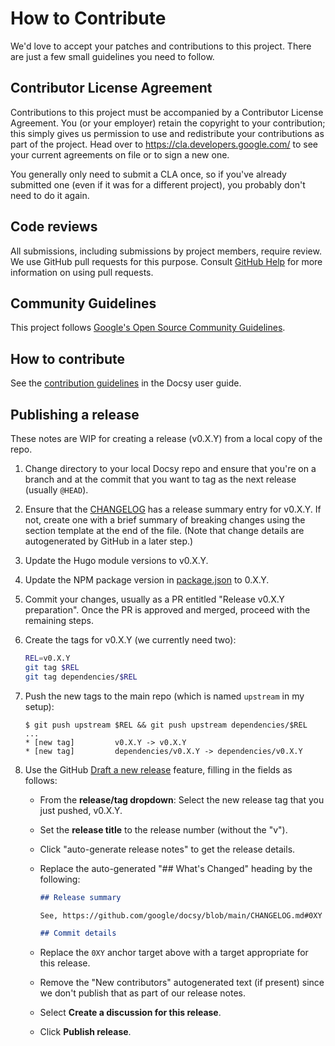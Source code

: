 # How to Contribute

We'd love to accept your patches and contributions to this project. There are
just a few small guidelines you need to follow.

## Contributor License Agreement

Contributions to this project must be accompanied by a Contributor License
Agreement. You (or your employer) retain the copyright to your contribution;
this simply gives us permission to use and redistribute your contributions as
part of the project. Head over to <https://cla.developers.google.com/> to see
your current agreements on file or to sign a new one.

You generally only need to submit a CLA once, so if you've already submitted one
(even if it was for a different project), you probably don't need to do it
again.

## Code reviews

All submissions, including submissions by project members, require review. We
use GitHub pull requests for this purpose. Consult
[GitHub Help](https://help.github.com/articles/about-pull-requests/) for more
information on using pull requests.

## Community Guidelines

This project follows
[Google's Open Source Community Guidelines](https://opensource.google.com/conduct/).

## How to contribute

See the [contribution
guidelines](https://www.docsy.dev/docs/contribution-guidelines/)
in the Docsy user guide.

## Publishing a release

These notes are WIP for creating a release (v0.X.Y) from a local copy of the
repo.

1.  Change directory to your local Docsy repo and ensure that you're on a branch
    and at the commit that you want to tag as the next release (usually
    `@HEAD`).
2.  Ensure that the [CHANGELOG](CHANGELOG.md) has a release summary entry for
    v0.X.Y. If not, create one with a brief summary of breaking changes using
    the section template at the end of the file. (Note that change details are
    autogenerated by GitHub in a later step.)
3.  Update the Hugo module versions to v0.X.Y.
4.  Update the NPM package version in [package.json](package.json) to 0.X.Y.
5.  Commit your changes, usually as a PR entitled "Release v0.X.Y preparation".
    Once the PR is approved and merged, proceed with the remaining steps.
6.  Create the tags for v0.X.Y (we currently need two):

    ```sh
    REL=v0.X.Y
    git tag $REL
    git tag dependencies/$REL
    ```

7.  Push the new tags to the main repo (which is named `upstream` in my setup):

    ```console
    $ git push upstream $REL && git push upstream dependencies/$REL
    ...
    * [new tag]         v0.X.Y -> v0.X.Y
    * [new tag]         dependencies/v0.X.Y -> dependencies/v0.X.Y
    ```

8.  Use the GitHub [Draft a new release][] feature, filling in the fields as
    follows:

    -   From the **release/tag dropdown**: Select the new release tag that you just
        pushed, v0.X.Y.
    -   Set the **release title** to the release number (without the "v").
    -   Click "auto-generate release notes" to get the release details.
    -   Replace the auto-generated "## What's Changed" heading by the following:

        ```markdown
        ## Release summary

        See, https://github.com/google/docsy/blob/main/CHANGELOG.md#0XY

        ## Commit details
        ```

    -   Replace the `0XY` anchor target above with a target appropriate for this
        release.
    -   Remove the "New contributors" autogenerated text (if present) since we
        don't publish that as part of our release notes.
    -   Select **Create a discussion for this release**.
    -   Click **Publish release**.

[draft a new release]: https://github.com/google/docsy/releases/new

